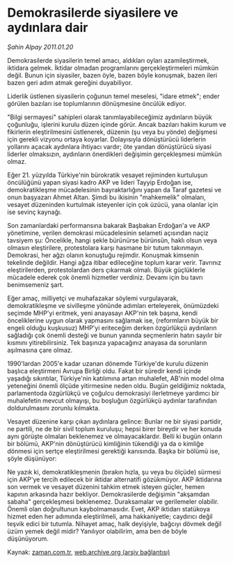 # Demokrasilerde siyasilere ve aydınlara dair

*Şahin Alpay 2011.01.20*

<td class="columnist-detail">
<p>Demokrasilerde siyasilerin temel amacı, aldıkları oyları azamileştirmek, iktidara gelmek. İktidar olmadan programlarını gerçekleştirmeleri mümkün değil. Bunun için siyasiler, bazen öyle, bazen böyle konuşmak, bazen ileri bazen geri adım atmak gereğini duyabiliyor.</p>
<p>
<div id="haberMetinDiv">
<p>Liderlik üstlenen siyasilerin çoğunun temel meselesi, "idare etmek"; ender görülen bazıları ise toplumlarının dönüşmesine öncülük ediyor.
<p> "Bilgi sermayesi" sahipleri olarak tanımlayabileceğimiz aydınların büyük çoğunluğu, işlerini kurulu düzen içinde görür. Ancak bazıları hakim kurum ve fikirlerin eleştirilmesini üstlenerek, düzenin (şu veya bu yönde) değişmesi için gerekli vizyonu ortaya koyarlar. Dolayısıyla dönüştürücü liderlerin yollarını açacak aydınlara ihtiyacı vardır; öte yandan dönüştürücü siyasi liderler olmaksızın, aydınların önerdikleri değişimin gerçekleşmesi mümkün olmaz.
<p> Eğer 21. yüzyılda Türkiye'nin bürokratik vesayet rejiminden kurtuluşun öncülüğünü yapan siyasi kadro AKP ve lideri Tayyip Erdoğan ise, demokratikleşme mücadelesinin bayraktarlığını yapan da Taraf gazetesi ve onun başyazarı Ahmet Altan. Şimdi bu ikisinin "mahkemelik" olmaları, vesayet düzeninden kurtulmak isteyenler için çok üzücü, yana olanlar için ise sevinç kaynağı.
<p> Son zamanlardaki performansına bakarak Başbakan Erdoğan'a ve AKP yönetimine, verilen demokrasi mücadelesinin selameti açısından naçiz tavsiyem şu: Öncelikle, hangi şekle bürünürse bürünsün, haklı olsun veya olmasın eleştirilere, protestolara karşı hasmane bir tutum takınmayın. Demokrasi, her ağzı olanın konuştuğu rejimdir. Konuşmak kimsenin tekelinde değildir. Hangi ağza itibar edileceğine toplum karar verir. Tavrınız eleştirilerden, protestolardan ders çıkarmak olmalı. Büyük güçlüklerle mücadele ederek çok önemli hizmetler verdiniz. Devamı için bu tavrı benimsemeniz şart.
<p> Eğer amaç, milliyetçi ve muhafazakar söylemi vurgulayarak, demokratikleşme ve sivilleşme yönünde adımları erteleyerek, önümüzdeki seçimde MHP'yi eritmek, yeni anayasayı AKP'nin tek başına, kendi önceliklerine uygun olarak yapmasını sağlamak ise, (reformların büyük bir engeli olduğu kuşkusuz) MHP'yi eriteceğim derken özgürlükçü aydınların sağladığı çok önemli desteği ve bunun yanında seçmenlerin hatırı sayılır bir kısmını yitirebilirsiniz. Tek başınıza yapacağınız anayasa da sorunların aşılmasına çare olmaz.
<p> 1990'lardan 2005'e kadar uzanan dönemde Türkiye'de kurulu düzenin başlıca eleştirmeni Avrupa Birliği oldu. Fakat bir süredir kendi içinde yaşadığı sıkıntılar, Türkiye'nin katılımına artan muhalefet, AB'nin model olma yeteneğini önemli ölçüde yitirmesine neden oldu. Bugün geldiğimiz noktada, parlamentoda özgürlükçü ve çoğulcu demokrasiyi ilerletmeye yardımcı bir muhalefetin mevcut olmayışı, bu boşluğun özgürlükçü aydınlar tarafından doldurulmasını zorunlu kılmakta.
<p> Vesayet düzenine karşı çıkan aydınlara gelince: Bunlar ne bir siyasi partidir, ne partili, ne de bir sivil toplum kuruluşu; hepsi birer bireydir ve her konuda aynı görüşte olmaları beklenemez ve olmayacaklardır. Belli ki bugün onların bir bölümü, AKP'nin dönüştürücü kimliğinin tükendiği ya da o kimliğe dönmesi için sertçe eleştirilmesi gerektiği kanısında. Başka bir bölümü ise, şöyle düşünüyor:
<p> Ne yazık ki, demokratikleşmenin (bırakın hızla, şu veya bu ölçüde) sürmesi için AKP'ye tercih edilecek bir iktidar alternatifi gözükmüyor. AKP iktidarına son vermek ve vesayet düzenini tahkim etmek isteyen güçler, hemen kapının arkasında hazır bekliyor. Demokrasilerde değişimin "akşamdan sabaha" gerçekleşmesi beklenemez. Duraksamalar ve gerilemeler olabilir. Önemli olan doğrultunun kaybolmamasıdır. Evet, AKP iktidarı statükoya hizmet eden her adımında eleştirilmeli, ama hakkaniyetle; caydırıcı değil teşvik edici bir tutumla. Nihayet amaç, halk deyişiyle, bağcıyı dövmek değil üzüm yemek değil midir? Yanılıyor olabilirim, ama ben de böyle düşünüyorum. </p></p></p></p></p></p></p></p></div>
</p>
<a href="http://web.archive.org/web/20110205023653/mailto:s.alpay@zaman.com.tr">
</a></td>

Kaynak: [zaman.com.tr](http://zaman.com.tr/yazar.do?yazino=1081460), [web.archive.org (arşiv bağlantısı)](http://web.archive.org/web/20110205023653/http://www.zaman.com.tr:80/yazar.do?yazino=1081460)
